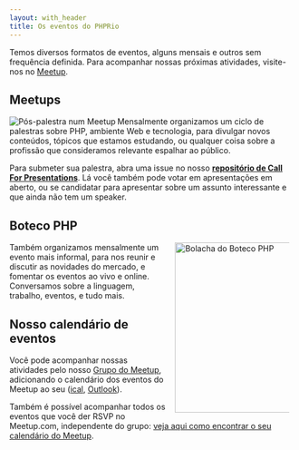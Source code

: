 ```yaml
---
layout: with_header
title: Os eventos do PHPRio
---
```


<style>
p img {
	max-width: 40%;
	width: 300px;
	padding: 0 10px;
}
</style>

Temos diversos formatos de eventos, alguns mensais e outros sem frequência
definida. Para acompanhar nossas próximas atividades, visite-nos no
<a href="{{ site.links.meetup }}" target="_blank">Meetup</a>.

## Meetups
<a href="/images/talks.jpg" target="_blank">
	<img src="/images/talks-small.jpg" align="left" alt="Pós-palestra num Meetup"/>
</a>
Mensalmente organizamos um ciclo de palestras sobre PHP, ambiente Web e
tecnologia, para divulgar novos conteúdos, tópicos que estamos estudando, ou
qualquer coisa sobre a profissão que consideramos relevante espalhar ao público.

Para submeter sua palestra, abra uma issue no nosso **[repositório de Call For
Presentations]({{site.links.cfp}})**. Lá você também pode votar em apresentações em aberto, ou
se candidatar para apresentar sobre um assunto interessante e que ainda não
tem um speaker.

<!-- Temos também [um arquivo das principais palestras](/talks) que já rolaram nos
nossos eventos. -->


## Boteco PHP
<a href="/images/bolacha.png" target="_blank"><img src="/images/bolacha.jpg" align="right" alt="Bolacha do Boteco PHP"/></a>
Também organizamos mensalmente um evento mais informal, para nos reunir e
discutir as novidades do mercado, e fomentar os eventos ao vivo e online.
Conversamos sobre a linguagem, trabalho, eventos, e tudo mais.


## Nosso calendário de eventos
Você pode acompanhar nossas atividades pelo nosso
<a href="{{ site.links.meetup }}" target="_blank">Grupo do Meetup</a>,
adicionando o calendário dos eventos do Meetup ao seu ([ical], [Outlook]).

Também é possível acompanhar todos os eventos que você der RSVP no Meetup.com, independente do grupo: [veja aqui como encontrar o seu calendário do Meetup][ical-guia].


[ical]: webcal://www.meetup.com/PHP-Rio/events/ical/
[outlook]: https://www.meetup.com/PHP-Rio/events/ical/
[ical-guia]: https://help.meetup.com/hc/en-us/articles/360002879851-Exporting-a-group-or-personal-event-calendar
